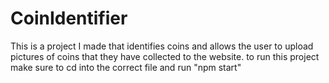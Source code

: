 # CoinIdentifier
This is a project I made that identifies coins and allows the user to upload pictures of coins that they have collected to the website. 
to run this project make sure to cd into the correct file and run "npm start" 
